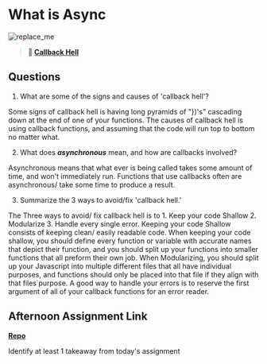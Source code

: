 # What is Async

![replace_me](https://codeworks.blob.core.windows.net/public/assets/img/illustrations/placeholder.svg)

> **📖 [Callback Hell](https://codeworksacademy.com/fs-student-guide/resources/wk4/01-Callbacks)**

## Questions

1. What are some of the signs and causes of 'callback hell'?

Some signs of callback hell is having long pyramids of "})'s" cascading down at the end of one of your functions. The causes of callback hell is using callback functions, and assuming that the code will run top to bottom no matter what.

2. What does ***asynchronous*** mean, and how are callbacks involved?

Asynchronous means that what ever is being called takes some amount of time, and won't immediately run. Functions that use callbacks often are asynchronous/ take some time to produce a result. 

3. Summarize the 3 ways to avoid/fix 'callback hell.'

The Three ways to avoid/ fix callback hell is to 1. Keep your code Shallow 2. Modularize 3. Handle every single error. Keeping your code Shallow consists of keeping clean/ easily readable code. When keeping your code shallow, you should define every function or variable with accurate names that depict their function, and you should split up your functions into smaller functions that all preform their own job. When Modularizing, you should split up your Javascript into multiple different files that all have individual purposes, and functions should only be placed into that file if they align with that files purpose. A good way to handle your errors is to reserve the first argument of all of your callback functions for an error reader. 

## Afternoon Assignment Link

**[Repo](https://github.com/PeytonCurr/<ASSIGNMENT_REPO>)**

Identify at least 1 takeaway from today's assignment
